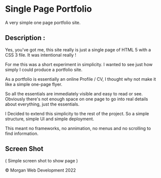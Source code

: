 # Single Page Portfolio

A very simple one page portfolio site.

## Description :

Yes, you've got me, this site really is just a single page of HTML 5 with a CSS 3 file. It was intentional really !

For me this was a short experiment in simplicity. I wanted to see just how simply I could produce a portfolio site.

As a portfolio is essentially an online Profile / CV, I thought why not make it like a simple one-page flyer.

So all the essentials are immediately visible and easy to read or see. Obviously there's not enough space on one page to go into real details about everything, just the essentials.

I Decided to extend this simplicity to the rest of the project. So a simple structure, simple UI and simple deployment.

This meant no frameworks, no annimation, no menus and no scrolling to find information.

## Screen Shot

( Simple screen shot to show page )

&copy; Morgan Web Development 2022
